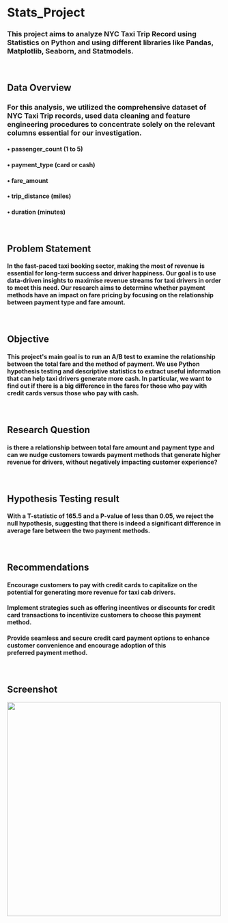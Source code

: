 # Stats_Project
### This project aims to analyze NYC Taxi Trip Record using Statistics on Python and using different libraries like Pandas, Matplotlib, Seaborn, and Statmodels.


<br/>


## Data Overview
### For this analysis, we utilized the comprehensive dataset of NYC Taxi Trip records, used data cleaning and feature engineering procedures to concentrate solely on the relevant columns essential for our investigation.
#### • passenger_count (1 to 5)
#### • payment_type (card or cash)
#### • fare_amount
#### • trip_distance (miles)
#### • duration (minutes)

<br/>


## Problem Statement
#### In the fast-paced taxi booking sector, making the most of revenue is essential for long-term success and driver happiness. Our goal is to use data-driven insights to maximise revenue streams for taxi drivers in order to meet this need. Our research aims to determine whether payment methods have an impact on fare pricing by focusing on the relationship between payment type and fare amount.



<br/>


## Objective
#### This project's main goal is to run an A/B test to examine the relationship between the total fare and the method of payment. We use Python hypothesis testing and descriptive statistics to extract useful information that can help taxi drivers generate more cash. In particular, we want to find out if there is a big difference in the fares for those who pay with credit cards versus those who pay with cash.




<br/>


## Research Question
#### is there a relationship between total fare amount and payment type and can we nudge customers towards payment methods that generate higher revenue for drivers, without negatively impacting customer experience?


<br/>


## Hypothesis Testing result
#### With a T-statistic of 165.5 and a P-value of less than 0.05, we reject the null hypothesis, suggesting that there is indeed a significant difference in average fare between the two payment methods.


<br/>


## Recommendations
#### Encourage customers to pay with credit cards to capitalize on the potential for generating more revenue for taxi cab drivers.
#### Implement strategies such as offering incentives or discounts for credit card transactions to incentivize customers to choose this payment method.
#### Provide seamless and secure credit card payment options to enhance customer convenience and encourage adoption of this preferred payment method.

<br/>



## Screenshot

<p float="left">
       <img src="https://github.com/Ushanshi-Sharma/Netflix-Python-Data-Analysis/assets/154740255/dddc65db-2d15-4428-bb69-7b47ebbf0637.jpg" height="500"  />
   
</p>

